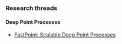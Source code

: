 ### Research threads


#### Deep Point Processes
- [FastPoint: Scalable Deep Point Processes](https://ecmlpkdd2019.org/downloads/paper/861.pdf)

